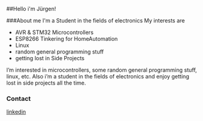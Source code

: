 ##Hello i'm Jürgen!

###About me
I'm a Student in the fields of electronics 
My interests are 
* AVR & STM32 Microcontrollers
* ESP8266 Tinkering for HomeAutomation
* Linux
* random general programming stuff
* getting lost in Side Projects


I’m interested in microcontrollers, some random general programming stuff, linux, etc. Also i’m a student in the fields of electronics and enjoy getting lost in side projects all the time. 



### Contact
<i class="fab fa-linkedin"></i> [linkedin]




[linkedin]: linkedin.com/in/jürgen-markl-089730209  "LinkedIn Profil"

